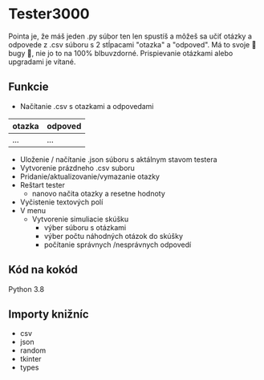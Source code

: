 # Tester3000

Pointa je, že máš jeden .py súbor ten len spustíš a môžeš sa učiť otázky a odpovede z .csv súboru s 2 stĺpacami "otazka"
a "odpoved". Má to svoje :bug: bugy :bug:, nie jo to na 100% blbuvzdorné. Prispievanie otázkami alebo upgradami je vítané.

## Funkcie

* Načítanie .csv s otazkami a odpovedami

otazka | odpoved |
--- | --- |
... | ... |

* Uloženie / načítanie .json súboru s aktálnym stavom testera
* Vytvorenie prázdneho .csv suboru
* Pridanie/aktualizovanie/vymazanie otazky
* Reštart tester
  * nanovo načita otazky a resetne hodnoty
* Vyčistenie textových polí
* V menu
  * Vytvorenie simuliacie skúšku
    * výber súboru s otázkami
    * výber počtu náhodných otázok do skúšky
    * počítanie správnych /nesprávnych odpovedí

## Kód na kokód

Python 3.8

## Importy knižníc
* csv
* json
* random
* tkinter
* types